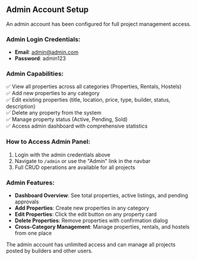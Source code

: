 ## Admin Account Setup

An admin account has been configured for full project management access.

### Admin Login Credentials:
- **Email**: admin@admin.com  
- **Password**: admin123

### Admin Capabilities:
✅ View all properties across all categories (Properties, Rentals, Hostels)  
✅ Add new properties to any category  
✅ Edit existing properties (title, location, price, type, builder, status, description)  
✅ Delete any property from the system  
✅ Manage property status (Active, Pending, Sold)  
✅ Access admin dashboard with comprehensive statistics  

### How to Access Admin Panel:
1. Login with the admin credentials above
2. Navigate to `/admin` or use the "Admin" link in the navbar
3. Full CRUD operations are available for all projects

### Admin Features:
- **Dashboard Overview**: See total properties, active listings, and pending approvals
- **Add Properties**: Create new properties in any category
- **Edit Properties**: Click the edit button on any property card
- **Delete Properties**: Remove properties with confirmation dialog
- **Cross-Category Management**: Manage properties, rentals, and hostels from one place

The admin account has unlimited access and can manage all projects posted by builders and other users.